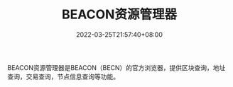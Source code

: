 ﻿---
weight: 
title: "BEACON资源管理器"
description: "BEACON资源管理器是BEACON（BECN）的官方浏览器，提供区块查询，地址查询，交易查询，节点信息查询等功能"
date: 2022-03-25T21:57:40+08:00
lastmod: 2022-03-25T16:45:40+08:00
draft: false
authors: ["Metabd"]
featuredImage: "beaconziyuanguanliqi.png"
link: ""
tags: ["区块链浏览器","BEACON资源管理器"]
categories: ["navigation"]
navigation: ["区块链浏览器"]
lightgallery: true
toc: true
pinned: false
recommend: false
recommend1: false
---
BEACON资源管理器是BEACON（BECN）的官方浏览器，提供区块查询，地址查询，交易查询，节点信息查询等功能。
